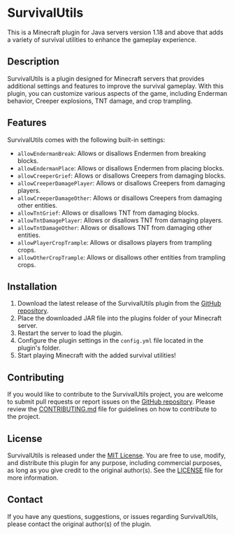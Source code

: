 # SurvivalUtils

This is a Minecraft plugin for Java servers version 1.18 and above that adds a variety of survival utilities to enhance the gameplay experience.

## Description

SurvivalUtils is a plugin designed for Minecraft servers that provides additional settings and features to improve the survival gameplay. With this plugin, you can customize various aspects of the game, including Enderman behavior, Creeper explosions, TNT damage, and crop trampling.

## Features

SurvivalUtils comes with the following built-in settings:

- `allowEndermanBreak`: Allows or disallows Endermen from breaking blocks.
- `allowEndermanPlace`: Allows or disallows Endermen from placing blocks.
- `allowCreeperGrief`: Allows or disallows Creepers from damaging blocks.
- `allowCreeperDamagePlayer`: Allows or disallows Creepers from damaging players.
- `allowCreeperDamageOther`: Allows or disallows Creepers from damaging other entities.
- `allowTntGrief`: Allows or disallows TNT from damaging blocks.
- `allowTntDamagePlayer`: Allows or disallows TNT from damaging players.
- `allowTntDamageOther`: Allows or disallows TNT from damaging other entities.
- `allowPlayerCropTrample`: Allows or disallows players from trampling crops.
- `allowOtherCropTrample`: Allows or disallows other entities from trampling crops.

## Installation

1. Download the latest release of the SurvivalUtils plugin from the [GitHub repository](https://github.com/LianJordaan/SurvivalUtils/releases).
2. Place the downloaded JAR file into the plugins folder of your Minecraft server.
3. Restart the server to load the plugin.
4. Configure the plugin settings in the `config.yml` file located in the plugin's folder.
5. Start playing Minecraft with the added survival utilities!

## Contributing

If you would like to contribute to the SurvivalUtils project, you are welcome to submit pull requests or report issues on the [GitHub repository](https://github.com/yourusername/SurvivalUtils). Please review the [CONTRIBUTING.md](CONTRIBUTING.md) file for guidelines on how to contribute to the project.

## License

SurvivalUtils is released under the [MIT License](LICENSE). You are free to use, modify, and distribute this plugin for any purpose, including commercial purposes, as long as you give credit to the original author(s). See the [LICENSE](LICENSE) file for more information.

## Contact

If you have any questions, suggestions, or issues regarding SurvivalUtils, please contact the original author(s) of the plugin.

